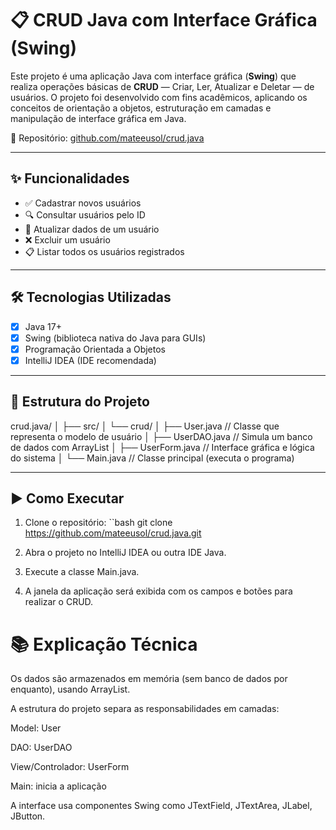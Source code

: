 # 📋 CRUD Java com Interface Gráfica (Swing)

Este projeto é uma aplicação Java com interface gráfica (**Swing**) que realiza operações básicas de **CRUD** — Criar, Ler, Atualizar e Deletar — de usuários. O projeto foi desenvolvido com fins acadêmicos, aplicando os conceitos de orientação a objetos, estruturação em camadas e manipulação de interface gráfica em Java.

🔗 Repositório: [github.com/mateeusol/crud.java](https://github.com/mateeusol/crud.java)

---

## ✨ Funcionalidades

- ✅ Cadastrar novos usuários
- 🔍 Consultar usuários pelo ID
- 🔄 Atualizar dados de um usuário
- ❌ Excluir um usuário
- 📋 Listar todos os usuários registrados

---

## 🛠 Tecnologias Utilizadas

- [x] Java 17+
- [x] Swing (biblioteca nativa do Java para GUIs)
- [x] Programação Orientada a Objetos
- [x] IntelliJ IDEA (IDE recomendada)

---

## 📁 Estrutura do Projeto

crud.java/
│
├── src/
│ └── crud/
│ ├── User.java // Classe que representa o modelo de usuário
│ ├── UserDAO.java // Simula um banco de dados com ArrayList
│ ├── UserForm.java // Interface gráfica e lógica do sistema
│ └── Main.java // Classe principal (executa o programa)


---

## ▶️ Como Executar

1. Clone o repositório:
``bash
git clone https://github.com/mateeusol/crud.java.git

2. Abra o projeto no IntelliJ IDEA ou outra IDE Java.

3. Execute a classe Main.java.

4. A janela da aplicação será exibida com os campos e botões para realizar o CRUD.

# 📚 Explicação Técnica
Os dados são armazenados em memória (sem banco de dados por enquanto), usando ArrayList<User>.

A estrutura do projeto separa as responsabilidades em camadas:

Model: User

DAO: UserDAO

View/Controlador: UserForm

Main: inicia a aplicação

A interface usa componentes Swing como JTextField, JTextArea, JLabel, JButton.
